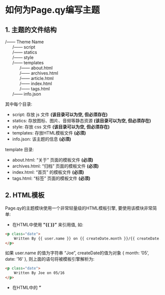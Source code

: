 # 如何为Page.qy编写主题
## 1. 主题的文件结构
/—— Theme Name  
&nbsp;&nbsp;&nbsp;&nbsp;&nbsp;&nbsp;/—— script  
&nbsp;&nbsp;&nbsp;&nbsp;&nbsp;&nbsp;/—— statics  
&nbsp;&nbsp;&nbsp;&nbsp;&nbsp;&nbsp;/—— style  
&nbsp;&nbsp;&nbsp;&nbsp;&nbsp;&nbsp;/—— templates  
&nbsp;&nbsp;&nbsp;&nbsp;&nbsp;&nbsp;&nbsp;&nbsp;&nbsp;&nbsp;&nbsp;&nbsp;/—— about.html  
&nbsp;&nbsp;&nbsp;&nbsp;&nbsp;&nbsp;&nbsp;&nbsp;&nbsp;&nbsp;&nbsp;&nbsp;/—— archives.html  
&nbsp;&nbsp;&nbsp;&nbsp;&nbsp;&nbsp;&nbsp;&nbsp;&nbsp;&nbsp;&nbsp;&nbsp;/—— article.html  
&nbsp;&nbsp;&nbsp;&nbsp;&nbsp;&nbsp;&nbsp;&nbsp;&nbsp;&nbsp;&nbsp;&nbsp;/—— index.html  
&nbsp;&nbsp;&nbsp;&nbsp;&nbsp;&nbsp;&nbsp;&nbsp;&nbsp;&nbsp;&nbsp;&nbsp;/—— tags.html  
&nbsp;&nbsp;&nbsp;&nbsp;&nbsp;&nbsp;/—— info.json  

其中每个目录:
* script: 存放 js 文件 **(该目录可以为空, 但必须存在)**
* statics: 存放图标、图片、音频等静态资源 **(该目录可以为空, 但必须存在)**
* style: 存放 css 文件 **(该目录可以为空, 但必须存在)**
* templates: 存放HTML模板文件 **(必须)**
* info.json: 该主题的信息 **(必须)**

template 目录:
* about.html: “关于” 页面的模板文件 **(必须)**
* archives.html: “归档” 页面的模板文件 **(必须)**
* index.html: “首页” 的模板文件 **(必须)**
* tags.html: “标签” 页面的模板文件 **(必须)**

## 2. HTML模板
Page.qy的主题模块使用一个非常轻量级的HTML模板引擎, 要使用该模块非常简单: 

* 在HTML中使用 **”{{  }}”** 来引用值, 如:
```html
<p class="date">
    Written By {{ user.name }} on {{ createDate.month }}/{{ createDate.date }}
</p>
```
如果 user.name 的值为字符串 “Joe”, createDate的值为对象 { month: ’05’, date: ’16’ }, 则上面的语句将被模板引擎解析为:
```html
<p class="date">
    Written By Joe on 05/16
</p>
```

* 在HTML中的 **”<template>”标签** 中使用 **“@for”属性** 遍历值, 如:
```html
<div id="tags">
    <template @for="tag of tags">
        <a>#{{ tag }}</a>
    </template>
</div>
```
如果tags的值为数组 [“Hello”, “World”, “Page.qy”], 则上面的语句将被模板引擎解析为:
```html
<div id="tags">
    <a>#Hello</a>
    <a>#World</a>
    <a>#Page.qy</a>
</div>
```

## 3. 在模板中可以引用的值
### 1.在所有模板中可以引用的值
* language (Type: String; Value: “zh” || “en”): 用户的当前的设置的语言, 如:
```html
<a>{{ language === 'zh' ? '首页' : 'HOME' }}</a>
```

* links (Type: Object): 链接到其他页面的链接, 如:
```html
<div id="nav">
    <a id="navHome" href="{{ links.home }}">首页</a>
    <a href="{{ links.tags }}">标签</a>
    <a href="{{ links.archives }}">归档</a>
    <a href="{{ links.about }}">关于</a>
</div>
```

* script (Type: Object): script 目录中的 js 文件的真实资源地址, 如, 引入 script 目录下的 ‘common.js’ 文件:
```html
<script type="text/javascript" src="{{ script.common }}"></script>
```
**要引用 js 文件, 必须使用该方法!**

* statics (Type: Object): statics 目录中的静态文件的真实资源地址, 如, 引入 statics 目录下的 ‘nav.jpg’ 文件:
```html
<img src="{{ statics['nav.jpg'] }}">
```
**要引用静态文件, 必须使用该方法!**

* style (Type: Object): style 目录中的 css 文件的真实资源地址, 如, 引入 style 目录下的 ‘common.css’ 文件:
```html
<link type="text/css" rel="stylesheet" href="{{ style.common }}"/>
```
**要引用 css 文件, 必须使用该方法!**

* user (Type: Object): 用户的个人信息, 其值为: 
```js
{   
    avatar (Type: String): 用户 GitHub 账户的头像,
    name (Type: String): 用户 GitHub 账户的姓名,
    selfIntroduction (Type: String): 用户的自我介绍,
    username (Type: String): 用户 GitHub 账户的账户名,
    mail (Type: String): 用户 GitHub 账户的公开邮箱
}
```


### 2.在所有除 ”article.html” 之外的所有模板中可以引用的值
* articles (Type: Array): 所有的文章, 其中每个元素的值为一个存储一篇文章信息的对象, 该对象的值为:
```js
{
	cover(Type: String): 文章的封面 (可选)
	content(Type: String): 文章的内容,
	createDate(Type: Object, 请参阅: 日期对象): 文章的创建时间,
	editDate(Type: Object, 请参阅: 日期对象): 文章最近编辑的时间,
	introduction(Type: String): 文章的摘要
	tags(Type: Array): 文章的所有标签, 其中每个元素的值为一个表示文章标签的对象, 该对象的值为: 
	{
		name(Type: String): 该标签名,
		link(Type: String): 链接到所有该标签文章的链接
	},
	title(Type: String): 文章的标题,
	link(Type: String): 链接到该文章的链接
}
```
如: 
```html
<div id="articles">
    <template @for="article of articles">
        <div class="article">
            <a class="title" href="{{ article.link }}">{{ article.title }}</a>
            <div class="introduction">{{ article.introduction }}</div>
            <p class="date">Written on {{ article.createDate.month }}/{{ article.createDate.date }} {{ article.createDate.year }}</p>
            <ul class="tags">
                <template @for="tag of article.tags">
                    <li><a href="{{ tag.link }}">#{{ tag.name }}</a></li>
                </template>
            </ul>
            <hr>
        </div>
    </template>
</div>
```

* tags (Type: Array): 所有的标签信息, 其中每个元素的值为一个存储一个标签信息的对象, 该对象的值为:
```js
{
	name(Type: String): 该标签名,
	articles(Type: Array): 该标签的所有文章, 其中每个元素的值为一个存储一篇文章信息的对象 (该对象的值请参考: articles),
	link(Type: String): 链接到所有该标签文章的链接,
	id(Type: String): 用于在 "tags.html" 中指定链接到所有该标签文章的链接锚点
}
```
如:
```html
<div id="tags">
    <template @for="tag of tags">
        <h2 id="{{ tag.id }}">#{{ tag.name }}</h2>
        <template @for="article of tag.articles">
            <a href="{{ article.link }}"><h3>{{ article.title }}</h3></a>
        </template>
    </template>
</div>
```

* archives(Type: Array): 所有的归档信息, 其中每个元素的值为一个存储某一年的归档信息的对象, 该对象的值为:
```js
{ 
	year(Type: String): 该年的文字, 
	months(Type: Array): 该年所有月份的归档信息, 其中每个元素的值为一个存储该年某一月的归档信息的对象, 该对象的值为: 
	{
		month(Type: String): 该月份的文字,
		articles(Type: Array): 该月份的所有文章, 其中每个元素的值为一个存储一篇文章信息的对象 (该对象的值请参考: articles)
	}
}
```
如: 
```html
<div id="archives">
    <template @for="yearData of archives">
        <h1>YEAR {{ yearData.year }}</h1>
        <template @for="monthData of yearData.months">
            <h2>MONTH {{ monthData.month }}</h2>
            <template @for="article of monthData.articles">
                <a href="{{ article.link }}"><h3>{{ article.title }}</h3></a>
            </template>
        </template>
    </template>
</div>
```

### 3. 在 “article.html” 模板中可以引用的值
* cover(Type: String): 文章的封面 (当文章不存在封面时为false)
* content(Type: String): 文章的内容
* createDate(Type: Object, 请参阅: 日期对象): 文章的创建时间
* editDate(Type: Object, 请参阅: 日期对象): 文章最近编辑的时间
* introduction(Type: String): 文章的摘要
* tags(Type: Array): 文章的所有标签, 其中每个元素的值为一个表示文章标签的对象, 该对象的值为: 
```js
{
	name(Type: String): 该标签名,
	link(Type: String): 链接到所有该标签文章的链接
}
```
* title(Type: String): 文章的标题,
* link(Type: String): 链接到该文章的链接
如: 
```html
<div id="header">
    <img src="{{ cover || statics['nav.jpg'] }}">
    <div id="nav">
        <a id="navHome" href="{{ links.home }}">HOME</a>
        <a href="{{ links.tags }}">TAGS</a>
        <a href="{{ links.archives }}">ARCHIVES</a>
        <a href="{{ links.about }}">ABOUT</a>
    </div>
    <h1 id="headTitle">{{ title }}</h1>
    <p id="introduction">Written By {{ user.name }}
        on {{ createDate.month }}/{{ createDate.date }} {{ createDate.year }}
    </p>
</div>
  
<ul id="tags">
    <template @for="tag of tags">
        <li><a href="{{ tag.link }}">#{{ tag.name }}</a></li>
    </template>
</ul>
  
<div id="content">{{ content }}</div>
```

### 4. 日期对象
为了方便的显示日期, Page.qy主题模板中所有引用的日期都为一个对象, 该对象的值为: 
```js
{ 
    year(Type: String): 年份,
    month(Type: String): 月份,
    date(Type: String): 日期,
    hours(Type: String): 小时,
    minutes(Type: String): 分钟,
    day(Type: String): 星期 
}
```

## 4. 代码高亮
Page.qy 使用 Highlight.js 实现代码高亮, 只需要在主题中引入相应的  css 主题文件。

## 5. info.json
主题的信息, 其有效的值为
* name(Type: String): 主题名
* version(Type: String): 版本
* author(Type: String [Optional]): 作者信息
* introduction(Type: String [optional]): 主题介绍

### 6. 打包主题
使用 zip 格式压缩主题文件即可。

### 7. 示例
参考: [Simple Blog](https://github.com/huqingyang/SimpleBlog)